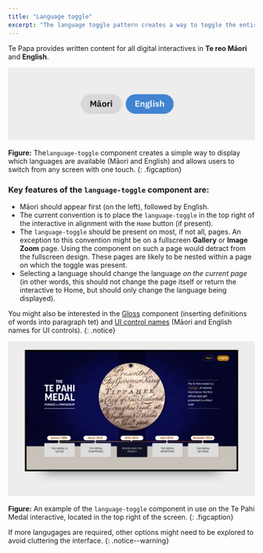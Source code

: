 ```yaml
---
title: "Language toggle"
excerpt: "The language toggle pattern creates a way to toggle the entire interactive to a different language."
---
```


Te Papa provides written content for all digital interactives in **Te reo Māori** and **English**.

![Language toggle](/images/language-toggle.png)

__Figure:__ The`language-toggle` component creates a simple way to display which languages are available (Māori and English) and allows users to switch from any screen with one touch.
{: .figcaption}

### Key features of the `language-toggle` component are:

- Māori should appear first (on the left), followed by English.
- The current convention is to place the `language-toggle` in the top right of the interactive in alignment with the `Home` button (if present).
- The `language-toggle` should be present on most, if not all, pages. An exception to this convention might be on a fullscreen **Gallery** or **Image Zoom** page. Using the component on such a page would detract from the fullscreen design. These pages are likely to be nested within a page on which the toggle was present.
- Selecting a language should change the language _on the current page_ (in other words, this should not change the page itself or return the interactive to Home, but should only change the language being displayed).

You might also be interested in the [Gloss](/_pages/patterns/gloss) component (inserting definitions of words into paragraph tet) and [UI control names](/_pages/patterns/ui-control-names) (Māori and English names for UI controls).
{: .notice}

![Language toggle](/images/language-toggle-in-use.png)

__Figure:__ An example of the `language-toggle` component in use on the Te Pahi Medal interactive, located in the top right of the screen. 
{: .figcaption}

If more langugages are required, other options might need to be explored to avoid cluttering the interface.
{: .notice--warning}
